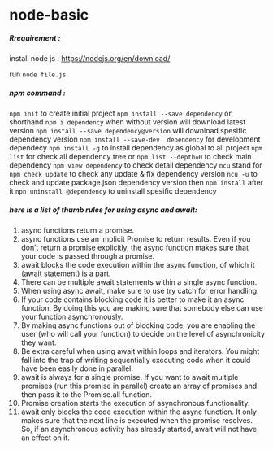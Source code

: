 # node-basic

##### Rrequirement :
install node js :
https://nodejs.org/en/download/

run `node file.js`

##### npm command :
`npm init` to create initial project
`npm install --save dependency` or shorthand `npm i dependency` when without version will download latest version
`npm install --save dependency@version` will download spesific dependency version
`npm install --save-dev  dependency` for development dependecy
`npm install -g` to install dependency as global to all project
`npm list` for check all dependency tree or `npm list --depth=0` to check main dependency 
`npm view dependency` to check detail dependency
`ncu` stand for `npm check update` to check any update & fix dependency version
`ncu -u` to check and update package.json dependency version then `npm install` after it
`npn uninstall @dependency` to uninstall spesific dependency

##### here is a list of thumb rules for using async and await:

1. async functions return a promise.
2. async functions use an implicit Promise to return results. Even if you don’t return a promise explicitly, the async function makes sure that your code is passed through a promise.
3. await blocks the code execution within the async function, of which it (await statement) is a part.
4. There can be multiple await statements within a single async function.
5. When using async await, make sure to use try catch for error handling.
6. If your code contains blocking code it is better to make it an async function. By doing this you are making sure that somebody else can use your function asynchronously.
7. By making async functions out of blocking code, you are enabling the user (who will call your function) to decide on the level of asynchronicity they want.
8. Be extra careful when using await within loops and iterators. You might fall into the trap of writing sequentially executing code when it could have been easily done in parallel.
9. await is always for a single promise. If you want to await multiple promises (run this promise in parallel) create an array of promises and then pass it to the Promise.all function.
10. Promise creation starts the execution of asynchronous functionality.
11. await only blocks the code execution within the async function. It only makes sure that the next line is executed when the promise resolves. So, if an asynchronous activity has already started, await will not have an effect on it.